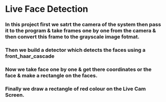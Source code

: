 # Live Face Detection

### In this project first we satrt the camera of the system then pass it to the program & take frames one by one from  the camera & then convert this frame to the grayscale image fotmat.

### Then we build a detector which detects the faces using a **front_haar_cascade**

### Now we take face one by one & get there coordinates or the face & make a rectangle on the faces.

### Finally we draw a rectangle of red colour on the Live Cam Screen.